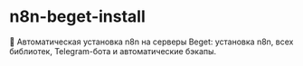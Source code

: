# n8n-beget-install
🚀 Автоматическая установка n8n на серверы Beget: установка n8n, всех библиотек, Telegram-бота и автоматические бэкапы.

